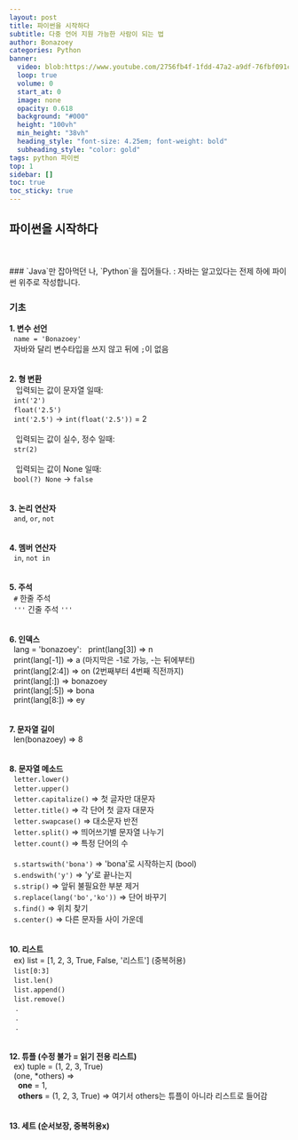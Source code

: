 ```yaml
---
layout: post
title: 파이썬을 시작하다
subtitle: 다중 언어 지원 가능한 사람이 되는 법
author: Bonazoey
categories: Python
banner:
  video: blob:https://www.youtube.com/2756fb4f-1fdd-47a2-a9df-76fbf091cb84
  loop: true
  volume: 0
  start_at: 0
  image: none
  opacity: 0.618
  background: "#000"
  height: "100vh"
  min_height: "38vh"
  heading_style: "font-size: 4.25em; font-weight: bold"
  subheading_style: "color: gold"
tags: python 파이썬
top: 1
sidebar: []
toc: true
toc_sticky: true
---
```



## 파이썬을 시작하다
<br>
<br>
### `Java`만 잡아먹던 나, `Python`을 집어들다.
  : 자바는 알고있다는 전제 하에 파이썬 위주로 작성합니다.

### 기초

  <b>1. 변수 선언</b>
  <br>
     &nbsp;&nbsp;`name = 'Bonazoey'`
     <br>
     &nbsp;&nbsp;자바와 달리 변수타입을 쓰지 않고 뒤에 `;`이 없음<br>
     <br><br>
  <b>2. 형 변환</b>
  <br>
     &nbsp;&nbsp; 입력되는 값이 문자열 일때: <br>
     &nbsp;&nbsp;`int('2')`<br>
     &nbsp;&nbsp;`float('2.5')`<br>
     &nbsp;&nbsp;`int('2.5')` -> `int(float('2.5'))` = 2<br>
    <br>
     &nbsp;&nbsp; 입력되는 값이 실수, 정수 일때: <br>
     &nbsp;&nbsp;`str(2)`<br>
     <br>
     &nbsp;&nbsp; 입력되는 값이 None 일때: <br>
     &nbsp;&nbsp;`bool(?) None` -> `false`<br>
     <br><br>
  <b>3. 논리 연산자</b><br>
     &nbsp;&nbsp;`and`, `or`, `not`<br>
     <br><br>
  <b>4. 멤버 연산자</b><br>
     &nbsp;&nbsp;`in`, `not in`<br>
      <br><br>
  <b>5. 주석</b><br>
     &nbsp;&nbsp;`#` 한줄 주석<br>
     &nbsp;&nbsp;`'''` 긴줄 주석 `'''`<br>
     <br><br>
  <b>6. 인덱스</b><br>
     &nbsp;&nbsp;lang = 'bonazoey':
     &nbsp;&nbsp;print(lang[3]) => n<br>
     &nbsp;&nbsp;print(lang[-1]) => a (마지막은 -1로 가능, -는 뒤에부터)<br>
     &nbsp;&nbsp;print(lang[2:4]) => on (2번째부터 4번째 직전까지)<br>
     &nbsp;&nbsp;print(lang[:]) => bonazoey<br>
     &nbsp;&nbsp;print(lang[:5]) => bona<br>
     &nbsp;&nbsp;print(lang[8:]) => ey<br>
     <br><br>
  <b>7. 문자열 길이</b><br>
     &nbsp;&nbsp;len(bonazoey) => 8<br>
     <br><br>
  <b>8. 문자열 메소드</b><br>
     &nbsp;&nbsp;`letter.lower()`<br>
     &nbsp;&nbsp;`letter.upper()`<br>
     &nbsp;&nbsp;`letter.capitalize()` => 첫 글자만 대문자<br>
     &nbsp;&nbsp;`letter.title()` => 각 단어 첫 글자 대문자<br>
     &nbsp;&nbsp;`letter.swapcase()` => 대소문자 반전<br>
     &nbsp;&nbsp;`letter.split()` => 띄어쓰기별 문자열 나누기<br>
     &nbsp;&nbsp;`letter.count()` => 특정 단어의 수<br><br>
     &nbsp;&nbsp;`s.startswith('bona')` => 'bona'로 시작하는지 (bool)<br>
     &nbsp;&nbsp;`s.endswith('y')` => 'y'로 끝나는지<br>
     &nbsp;&nbsp;`s.strip()` => 앞뒤 불필요한 부분 제거<br>
     &nbsp;&nbsp;`s.replace(lang('bo','ko'))` => 단어 바꾸기<br>
     &nbsp;&nbsp;`s.find()` => 위치 찾기<br>
     &nbsp;&nbsp;`s.center()` => 다른 문자들 사이 가운데<br>
     <br><br>
  <b>10. 리스트</b><br>
     &nbsp;&nbsp;ex) list = [1, 2, 3, True, False, '리스트'] (중복허용)<br>
     &nbsp;&nbsp;`list[0:3]`<br>
     &nbsp;&nbsp;`list.len()`<br>
     &nbsp;&nbsp;`list.append()`<br>
     &nbsp;&nbsp;`list.remove()`<br>
     &nbsp;&nbsp; .<br>
     &nbsp;&nbsp; .<br>
     &nbsp;&nbsp; .<br>
      <br><br>
  <b>12. 튜플 (수정 불가 = 읽기 전용 리스트)</b><br>
      &nbsp;&nbsp;ex) tuple = (1, 2, 3, True)<br>
      &nbsp;&nbsp;(one, *others) =><br>
      &nbsp;&nbsp;&nbsp;&nbsp;<b>one</b> = 1,<br>
      &nbsp;&nbsp;&nbsp;&nbsp;<b>others</b> = (1, 2, 3, True) => 여기서 others는 튜플이 아니라 리스트로 들어감<br>
      <br><br>
  <b>13. 세트 (순서보장, 중복허용x)</b><br>
